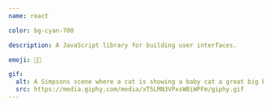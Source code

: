 ```yaml
---
name: react

color: bg-cyan-700

description: A JavaScript library for building user interfaces.

emoji: 👩‍🔬

gif:
  alt: A Simpsons scene where a cat is showing a baby cat a great big ball of yarn.
  src: https://media.giphy.com/media/xT5LMN3VPxsWBiWPFm/giphy.gif
---
```

